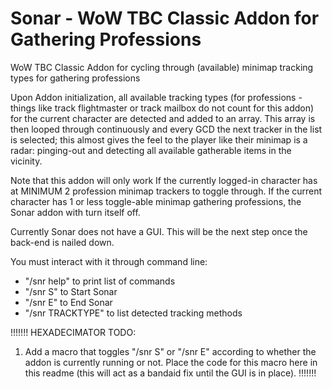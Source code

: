 # Sonar - WoW TBC Classic Addon for Gathering Professions
WoW TBC Classic Addon for cycling through (available) minimap tracking types for gathering professions

Upon Addon initialization, all available tracking types (for professions - things like track flightmaster or track mailbox do not count for this addon) for the current character are detected and added to an array. This array is then looped through continuously and every GCD the next tracker in the list is selected; this almost gives the feel to the player like their minimap is a radar: pinging-out and detecting all available gatherable items in the vicinity.

Note that this addon will only work If the currently logged-in character has at MINIMUM 2 profession minimap trackers to toggle through. If the current character has 1 or less toggle-able minimap gathering professions, the Sonar addon with turn itself off.

Currently Sonar does not have a GUI. This will be the next step once the back-end is nailed down. 

You must interact with it through command line:
 - "/snr help" to print list of commands
 - "/snr S" to Start Sonar
 - "/snr E" to End Sonar
 - "/snr TRACKTYPE" to list detected tracking methods
 
!!!!!!! 
HEXADECIMATOR TODO: 
1. Add a macro that toggles "/snr S" or "/snr E" according to whether the addon is currently running or not. Place the code for this macro here in this readme (this will act as a bandaid fix until the GUI is in place).
!!!!!!!
